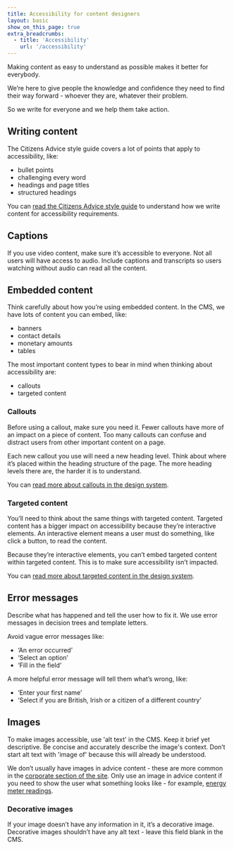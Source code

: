 ```yaml
---
title: Accessibility for content designers
layout: basic
show_on_this_page: true
extra_breadcrumbs:
  - title: 'Accessibility'
    url: '/accessibility'
---
```


Making content as easy to understand as possible makes it better for everybody.

We’re here to give people the knowledge and confidence they need to find their way forward - whoever they are, whatever their problem.

So we write for everyone and we help them take action.

## Writing content

The Citizens Advice style guide covers a lot of points that apply to accessibility, like:

- bullet points
- challenging every word
- headings and page titles
- structured headings

You can [read the Citizens Advice style guide](https://www.citizensadvice.org.uk/intranet/national/pages/writing-advice-content/) to understand how we write content for accessibility requirements.

## Captions

If you use video content, make sure it’s accessible to everyone. Not all users will have access to audio. Include captions and transcripts so users watching without audio can read all the content.

## Embedded content

Think carefully about how you’re using embedded content. In the CMS, we have lots of content you can embed, like:

- banners
- contact details
- monetary amounts
- tables

The most important content types to bear in mind when thinking about accessibility are:

- callouts
- targeted content

### Callouts

Before using a callout, make sure you need it. Fewer callouts have more of an impact on a piece of content. Too many callouts can confuse and distract users from other important content on a page.

Each new callout you use will need a new heading level. Think about where it’s placed within the heading structure of the page. The more heading levels there are, the harder it is to understand.

You can [read more about callouts in the design system](https://citizens-advice-design-system.netlify.app/components/callout/).

### Targeted content

You’ll need to think about the same things with targeted content. Targeted content has a bigger impact on accessibility because they’re interactive elements. An interactive element means a user must do something, like click a button, to read the content.

Because they’re interactive elements, you can’t embed targeted content within targeted content. This is to make sure accessibility isn’t impacted.

You can [read more about targeted content in the design system](https://citizens-advice-design-system.netlify.app/components/targeted-content/).

## Error messages

Describe what has happened and tell the user how to fix it. We use error messages in decision trees and template letters.

Avoid vague error messages like:

- ‘An error occurred’
- ‘Select an option’
- ‘Fill in the field’

A more helpful error message will tell them what’s wrong, like:

- ‘Enter your first name’
- ‘Select if you are British, Irish or a citizen of a different country’

## Images

To make images accessible, use 'alt text' in the CMS. Keep it brief yet descriptive. Be concise and accurately describe the image's context. Don’t start alt text with 'image of' because this will already be understood.

We don’t usually have images in advice content - these are more common in the [corporate section of the site](https://www.citizensadvice.org.uk/about-us/). Only use an image in advice content if you need to show the user what something looks like - for example, [energy meter readings](https://www.citizensadvice.org.uk/consumer/energy/energy-supply/your-energy-meter/how-to-read-your-energy-meter/).

### Decorative images

If your image doesn’t have any information in it, it’s a decorative image. Decorative images shouldn’t have any alt text - leave this field blank in the CMS.
